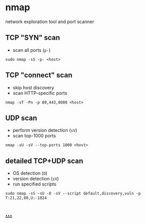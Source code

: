 # nmap

network exploration tool and port scanner

## TCP "SYN" scan

* scan all ports (`p-`)

```
sudo nmap -sS -p- <host>
```

## TCP "connect" scan

* skip host discovery
* scan HTTP-specific ports

```
nmap -sT -Pn -p 80,443,8080 <host>
```

## UDP scan

* perform version detection (`sV`)
* scan top-1000 ports

```
nmap -sU -sV --top-ports 1000 <host>
```

## detailed TCP+UDP scan

* OS detection (`O`)
* version detection (`sV`)
* run specified scripts

```
sudo nmap -sS -sU -O -sV --script default,discovery,vuln -p T:21,22,80,U:-1024
```

## [...](https://nmap.org/book/man.html)
